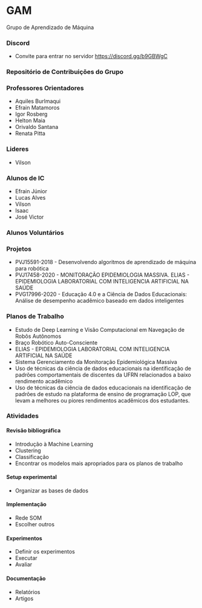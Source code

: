 # GAM
Grupo de Aprendizado de Máquina 


### Discord
* Convite para entrar no servidor https://discord.gg/b9GBWgC 

### Repositório de Contribuições do Grupo  

### Professores Orientadores
* Aquiles Burlmaqui
* Efrain Matamoros
* Igor Rosberg
* Helton Maia
* Orivaldo Santana
* Renata Pitta 


### Lideres
* Vilson 

### Alunos de IC

* Efrain Júnior 
* Lucas Alves 
* Vilson 
* Isaac 
* José Victor

### Alunos Voluntários 

### Projetos 
* PVJ15591-2018 - Desenvolvendo algoritmos de aprendizado de máquina para robótica 
* PVJ17458-2020 - MONITORAÇÃO EPIDEMIOLOGIA MASSIVA. ELIAS - EPIDEMIOLOGIA LABORATORIAL COM INTELIGENCIA ARTIFICIAL NA SAÚDE
* PVG17996-2020 - Educação 4.0 e a Ciência de Dados Educacionais: Análise de desempenho acadêmico baseado em dados inteligentes

### Planos de Trabalho 
* Estudo de Deep Learning e Visão Computacional em Navegação de Robôs Autônomos
* Braço Robótico Auto-Consciente
* ELIAS - EPIDEMIOLOGIA LABORATORIAL COM INTELIGENCIA ARTIFICIAL NA SAÚDE
* Sistema Gerenciamento da Monitoração Epidemiológica Massiva 
* Uso de técnicas da ciência de dados educacionais na identificação de padrões comportamentais de discentes da UFRN relacionados a baixo rendimento acadêmico	
* Uso de técnicas da ciência de dados educacionais na identificação de padrões de estudo na plataforma de ensino de programação LOP, que levam a melhores ou piores rendimentos acadêmicos dos estudantes.

### Atividades 

#### Revisão bibliográfica
* Introdução à Machine Learning 
* Clustering 
* Classificação 
* Encontrar os modelos mais apropriados para os planos de trabalho 

#### Setup experimental 
* Organizar as bases de dados 

#### Implementação 
* Rede SOM 
* Escolher outros  

#### Experimentos 
* Definir os experimentos 
* Executar 
* Avaliar 

#### Documentação 
* Relatórios 
* Artigos 





